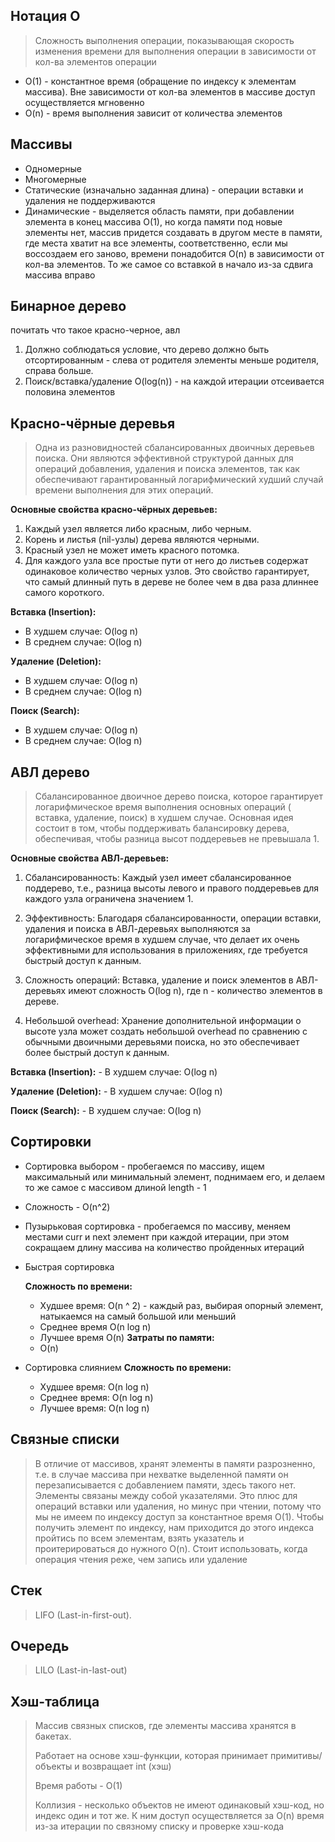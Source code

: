 ## Нотация O

> Сложность выполнения операции, показывающая скорость изменения времени для выполнения операции в зависимости от кол-ва
> элементов операции

- O(1) - константное время (обращение по индексу к элементам массива). Вне зависимости от кол-ва элементов в массиве
  доступ осуществляется мгновенно
- O(n) - время выполнения зависит от количества элементов

## Массивы

- Одномерные
- Многомерные
- Статические (изначально заданная длина) - операции вставки и удаления не поддерживаются
- Динамические - выделяется область памяти, при добавлении элемента в конец массива O(1), но когда памяти под новые
  элементы нет, массив придется создавать в другом месте в памяти, где места хватит на все элементы, соответственно,
  если мы воссоздаем его заново, времени понадобится O(n) в зависимости от кол-ва элементов. То же самое со вставкой в
  начало из-за сдвига массива вправо

## Бинарное дерево

почитать что такое красно-черное, авл

1. Должно соблюдаться условие, что дерево должно быть отсортированным - слева от родителя элементы меньше родителя,
   справа
   больше.
2. Поиск/вставка/удаление O(log(n)) - на каждой итерации отсеивается половина элементов

## Красно-чёрные деревья

> Одна из разновидностей сбалансированных двоичных деревьев поиска. Они являются эффективной структурой данных для
> операций добавления, удаления и поиска элементов, так как обеспечивают гарантированный логарифмический худший случай
> времени выполнения для этих операций.

**Основные свойства красно-чёрных деревьев:**

1. Каждый узел является либо красным, либо черным.
2. Корень и листья (nil-узлы) дерева являются черными.
3. Красный узел не может иметь красного потомка.
4. Для каждого узла все простые пути от него до листьев содержат одинаковое количество черных узлов. Это свойство
   гарантирует, что самый длинный путь в дереве не более чем в два раза длиннее самого короткого.

**Вставка (Insertion):**

- В худшем случае: O(log n)
- В среднем случае: O(log n)

**Удаление (Deletion):**

- В худшем случае: O(log n)
- В среднем случае: O(log n)

**Поиск (Search):**

- В худшем случае: O(log n)
- В среднем случае: O(log n)

## АВЛ дерево

> Сбалансированное двоичное дерево поиска, которое гарантирует логарифмическое время выполнения основных операций (
> вставка, удаление, поиск) в худшем случае. Основная идея состоит в том, чтобы поддерживать балансировку дерева,
> обеспечивая, чтобы разница высот поддеревьев не превышала 1.

**Основные свойства АВЛ-деревьев:**

1. Сбалансированность: Каждый узел имеет сбалансированное поддерево, т.е., разница высоты левого и правого поддеревьев
   для
   каждого узла ограничена значением 1.
2. Эффективность: Благодаря сбалансированности, операции вставки, удаления и поиска в АВЛ-деревьях выполняются за
   логарифмическое время в худшем случае, что делает их очень эффективными для использования в приложениях, где
   требуется
   быстрый доступ к данным.
3. Сложность операций: Вставка, удаление и поиск элементов в АВЛ-деревьях имеют сложность O(log n), где n - количество
   элементов в дереве.

4. Небольшой overhead: Хранение дополнительной информации о высоте узла может создать небольшой overhead по сравнению с
обычными двоичными деревьями поиска, но это обеспечивает более быстрый доступ к данным.

**Вставка (Insertion):**
    - В худшем случае: O(log n)

**Удаление (Deletion):**
    - В худшем случае: O(log n)

**Поиск (Search):**
    - В худшем случае: O(log n)

## Сортировки

- Сортировка выбором - пробегаемся по массиву, ищем максимальный или минимальный элемент, поднимаем его, и делаем то же
  самое с массивом длиной length - 1
- Сложность - O(n^2)
- Пузырьковая сортировка - пробегаемся по массиву, меняем местами curr и next элемент при каждой итерации,
  при этом сокращаем длину массива на количество пройденных итераций
- Быстрая сортировка

  **Сложность по времени:**
    - Худшее время: O(n ^ 2) - каждый раз, выбирая опорный элемент, натыкаемся на самый большой или меньший
    - Среднее время O(n log n)
    - Лучшее время O(n)
      **Затраты по памяти:**
    - O(n)

- Сортировка слиянием
  **Сложность по времени:**
    - Худшее время: O(n log n)
    - Среднее время: O(n log n)
    - Лучшее время: O(n log n)

## Связные списки

> В отличие от массивов, хранят элементы в памяти разрозненно, т.е. в случае массива
> при нехватке выделенной памяти он перезаписывается с добавлением памяти, здесь такого нет.
> Элементы связаны между собой указателями. Это плюс для операций вставки или удаления, но минус при чтении,
> потому что мы не имеем по индексу доступ за константное время O(1). Чтобы получить элемент по индексу,
> нам приходится до этого индекса пройтись по всем элементам, взять указатель и проитерироваться до нужного O(n).
> Стоит использовать, когда операция чтения реже, чем запись или удаление

## Стек

> LIFO (Last-in-first-out).

## Очередь

> LILO (Last-in-last-out)

## Хэш-таблица

> Массив связных списков, где элементы массива хранятся в бакетах.
>
> Работает на основе хэш-функции, которая принимает примитивы/объекты и возвращает int (хэш)
>
> Время работы - O(1)
>
> Коллизия - несколько объектов не имеют одинаковый хэш-код, но индекс один и тот же. К ним доступ осуществляется
> за O(n) время из-за итерации по связному списку и проверке хэш-кода